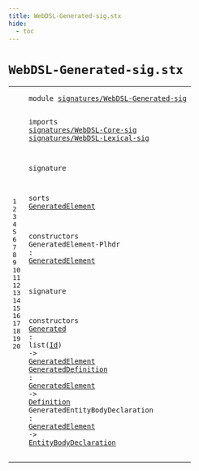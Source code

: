 ```yaml
---
title: WebDSL-Generated-sig.stx
hide:
  - toc
---
```


# `WebDSL-Generated-sig.stx`



[pdmosses/webdsl-statix/webdslstatix/src-gen/statix/signatures/WebDSL-Generated-sig.stx]: https://github.com/pdmosses/webdsl-statix/blob/master/webdslstatix/src-gen/statix/signatures/WebDSL-Generated-sig.stx "The source file on GitHub"

<div class="stx"><table class="highlighttable"><tbody><tr><td class="linenos"><div class="linenodiv"><pre><span></span>1
2
3
4
5
6
7
8
9
10
11
12
13
14
15
16
17
18
19
20
</pre></div></td>
<td class="code"><pre><code><span class="keyword">module</span> <a href="../webdsl-statix-sig.stx/#signatures/WebDSL-Generated-sig_417_448" id="signatures/WebDSL-Generated-sig_7_38" title="Referenced at ../webdsl-statix-sig.stx line 15"><span class="token sort_ModuleID">signatures/WebDSL-Generated-sig</span></a>

<span class="keyword">imports</span>
  <a href="../WebDSL-Core-sig.stx/#signatures/WebDSL-Core-sig_7_33" id="signatures/WebDSL-Core-sig_50_76" title="Defined at ../WebDSL-Core-sig.stx line 1"><span class="token sort_ModuleID">signatures/WebDSL-Core-sig</span></a>
  <a href="../WebDSL-Lexical-sig.stx/#signatures/WebDSL-Lexical-sig_7_36" id="signatures/WebDSL-Lexical-sig_79_108" title="Defined at ../WebDSL-Lexical-sig.stx line 1"><span class="token sort_ModuleID">signatures/WebDSL-Lexical-sig</span></a>

<span class="keyword">signature</span>

  <span class="keyword">sorts</span>
    <span class="cons_SortDecl"><a href="#GeneratedElement_195_211" id="GeneratedElement_133_149" title="Referenced at line 13, 18, 19, 20"><span class="token sort_OpId">GeneratedElement</span></a></span>

  <span class="keyword">constructors</span>
    <span id="GeneratedElement-Plhdr_170_192" title="Not referenced locally, nor via imports"><span class="token sort_OpId">GeneratedElement-Plhdr</span></span> <span class="operator">:</span> <span class="cons_SimpleSort"><a href="#GeneratedElement_133_149" id="GeneratedElement_195_211" title="Defined at line 10"><span class="token sort_OpId">GeneratedElement</span></a></span>

<span class="keyword">signature</span>

  <span class="keyword">constructors</span>
    <a href="../../../../trans/static-semantics/webdsl-search.stx/#Generated_3263_3272" id="Generated_243_252" title="Referenced at ../../../../trans/static-semantics/webdsl-search.stx line 86; ../../../../trans/static-semantics/entities/generated-functions.stx line 19, 45"><span class="token sort_OpId">Generated</span></a> <span class="operator">:</span> <span class="keyword">list</span><span class="operator">(</span><span class="cons_SimpleSort"><a href="../WebDSL-Lexical-sig.stx/#Id_194_196" id="Id_260_262" title="Defined at ../WebDSL-Lexical-sig.stx line 14"><span class="token sort_OpId">Id</span></a></span><span class="operator">)</span> <span class="operator">-&gt;</span> <span class="cons_SimpleSort"><a href="#GeneratedElement_133_149" id="GeneratedElement_267_283" title="Defined at line 10"><span class="token sort_OpId">GeneratedElement</span></a></span>
    <a href="../../../../trans/static-semantics/webdsl-search.stx/#GeneratedDefinition_3243_3262" id="GeneratedDefinition_288_307" title="Referenced at ../../../../trans/static-semantics/webdsl-search.stx line 86; ../../../../trans/static-semantics/entities/generated-functions.stx line 19, 45"><span class="token sort_OpId">GeneratedDefinition</span></a> <span class="operator">:</span> <span class="cons_SimpleSort"><a href="#GeneratedElement_133_149" id="GeneratedElement_310_326" title="Defined at line 10"><span class="token sort_OpId">GeneratedElement</span></a></span> <span class="operator">-&gt;</span> <span class="cons_SimpleSort"><a href="../WebDSL-Core-sig.stx/#Definition_310_320" id="Definition_330_340" title="Defined at ../WebDSL-Core-sig.stx line 20"><span class="token sort_OpId">Definition</span></a></span>
    <span id="GeneratedEntityBodyDeclaration_345_375" title="Not referenced locally, nor via imports"><span class="token sort_OpId">GeneratedEntityBodyDeclaration</span></span> <span class="operator">:</span> <span class="cons_SimpleSort"><a href="#GeneratedElement_133_149" id="GeneratedElement_378_394" title="Defined at line 10"><span class="token sort_OpId">GeneratedElement</span></a></span> <span class="operator">-&gt;</span> <span class="cons_SimpleSort"><a href="../WebDSL-DataModel-sig.stx/#EntityBodyDeclaration_164_185" id="EntityBodyDeclaration_398_419" title="Defined at ../WebDSL-DataModel-sig.stx line 11"><span class="token sort_OpId">EntityBodyDeclaration</span></a></span>
</code></pre></td></tr></tbody></table></div>